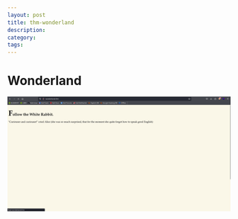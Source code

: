 ```yaml
---
layout: post
title: thm-wonderland
description:
category:
tags:
---
```

# Wonderland 
![](https://github.com/7ankalis/assets/blob/main/wonderland/wonderland-1.png)
